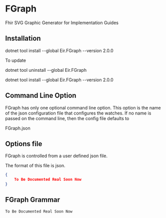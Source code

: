 # FGraph

Fhir SVG Graphic Generator for Implementation Guides

## Installation

dotnet tool install --global Eir.FGraph --version 2.0.0

To update

dotnet tool uninstall --global Eir.FGraph

dotnet tool install --global Eir.FGraph --version 2.0.0


## Command Line Option

FGraph has only one optional command line option. This option is the name of the 
json configuration file that configures the watches.
If no name is passed on the command line, then the config file defaults to

FGraph.json

## Options file

FGraph is controlled from a user defined json file. 

The format of this file is json.

```json
{
	To Be Documented Real Soon Now
}
```

## FGraph Grammar

	To Be Documented Real Soon Now
